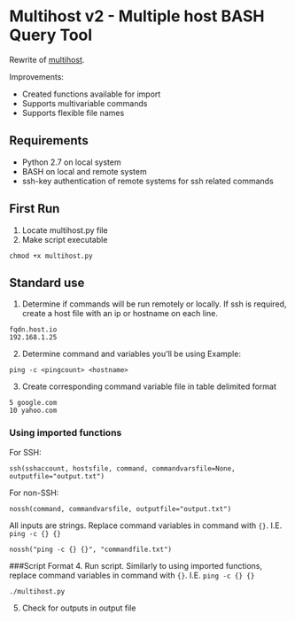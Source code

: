 # Multihost v2 - Multiple host BASH Query Tool

Rewrite of [multihost](https://github.com/shibusa/multihost).

Improvements:
- Created functions available for import
- Supports multivariable commands
- Supports flexible file names

## Requirements
- Python 2.7 on local system
- BASH on local and remote system
- ssh-key authentication of remote systems for ssh related commands

## First Run
1. Locate multihost.py file
2. Make script executable
```
chmod +x multihost.py
```

## Standard use
1. Determine if commands will be run remotely or locally. If ssh is required, create a host file with an ip or hostname on each line.
```
fqdn.host.io
192.168.1.25
```
2. Determine command and variables you'll be using
Example:
```
ping -c <pingcount> <hostname>
```
3. Create corresponding command variable file in table delimited format
```
5 google.com
10 yahoo.com
```
### Using imported functions
For SSH:
```
ssh(sshaccount, hostsfile, command, commandvarsfile=None, outputfile="output.txt")
```
For non-SSH:
```
nossh(command, commandvarsfile, outputfile="output.txt")
```

All inputs are strings. Replace command variables in command with `{}`. I.E. `ping -c {} {}`
```
nossh("ping -c {} {}", "commandfile.txt")
```

###Script Format
4. Run script.  Similarly to using imported functions, replace command variables in command with `{}`. I.E. `ping -c {} {}`
```
./multihost.py
```
5. Check for outputs in output file
